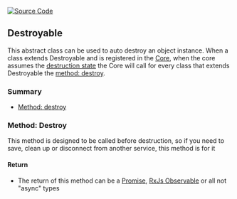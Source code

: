 [![Source Code](https://img.shields.io/badge/Source%20Code-black?logo=TypeScript&style=for-the-badge)](src/main/core/shared/abstract/destroyable.ts)

## Destroyable

This abstract class can be used to auto destroy an object instance. When a class
extends Destroyable and is registered in the [Core](documentation/the-way/core/core.md),
when the core assumes the [destruction state](documentation/the-way/core/core.md#step-destruction)
the Core will call for every class that extends Destroyable the [method: destroy](#method-destroy).

### Summary

 - [Method: destroy](#method-destroy)

### Method: Destroy

This method is designed to be called before destruction, so if you need to save, clean up or disconnect from another service, this method is for it

#### Return

 - The return of this method can be a [Promise](https://developer.mozilla.org/en-US/docs/Web/JavaScript/Reference/Global_Objects/Promise), [RxJs Observable](https://rxjs.dev/api/index/class/Observabl) or all not "async" types